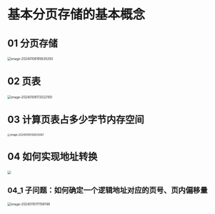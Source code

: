 # 基本分页存储的基本概念



## 01 分页存储

<img src="https://cvp.oss-cn-shanghai.aliyuncs.com/picgo/202401061956546.png" alt="image-20240106195635293" style="zoom:50%;" />



## 02 页表

<img src="https://cvp.oss-cn-shanghai.aliyuncs.com/picgo/202401081720372.png" alt="image-20240108172022100" style="zoom: 50%;" />



## 03 计算页表占多少字节内存空间

<img src="https://cvp.oss-cn-shanghai.aliyuncs.com/picgo/202401091400327.png" alt="image-20240109140025087" style="zoom: 40%;" />



## 04 如何实现地址转换

<img src="https://cvp.oss-cn-shanghai.aliyuncs.com/picgo/202401101709512.png" style="zoom:50%;" />



### 04_1 子问题：如何确定一个逻辑地址对应的页号、页内偏移量

<img src="https://cvp.oss-cn-shanghai.aliyuncs.com/picgo/202401101111889.png" alt="image-20240110111159748" style="zoom:50%;" />

